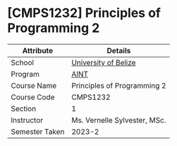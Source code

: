 # [CMPS1232] Principles of Programming 2

| Attribute      | Details                                                    |
|----------------|------------------------------------------------------------|
| School         | [University of Belize](https://www.ub.edu.bz/)             |
| Program        | [AINT](https://github.com/stars/jennxsierra/lists/ub-aint) |
| Course Name    | Principles of Programming 2                                |
| Course Code    | CMPS1232                                                   |
| Section        | 1                                                          |
| Instructor     | Ms. Vernelle Sylvester, MSc.                               |
| Semester Taken | 2023-2                                                     |